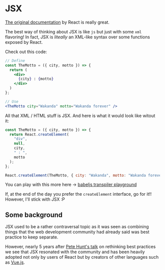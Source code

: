 # JSX
[The original documentation](https://reactjs.org/docs/introducing-jsx.html) by
React is really great.

The best way of thinking about JSX is like `js` but just with some `xml`
flavoring! In fact, JSX is _liteally_ an XML-like syntax over some functions
exposed by React.

Check out this code:
```jsx
// Define
const TheMotto = ({ city, motto }) => {
  return (
    <div>
      {city} : {motto}
    </div>
  )
};

// Use
<TheMotto city="Wakanda" motto="Wakanda forever" />
```

All that XML / HTML stuff is JSX. And here is what it would look like witout it:
```js
const TheMotto = ({ city, motto }) => {
  return React.createElement(
    "div",
    null,
    city,
    " : ",
    motto
  );
};

React.createElement(TheMotto, { city: "Wakanda", motto: "Wakanda forever" });
```
You can play with this more here -> [babeljs transpiler playground](https://babeljs.io/repl/#?babili=false&browsers=&build=&builtIns=false&code_lz=MYewdgzgLgBAKgCwKYFkRSiGBeGAKAbxmAEsoBPAGhgFt1MYBfAShwD4YCAoGGAJyRQArnzD4evGAB4AJiQBubCbwCQBUhUYwAXAToYQjCSqkB6OYonMujANxcuUxKnpYN5bACIA6gEMA1r5gMr6etK5efoHBvjAAZiAC8kh8YaZKQA&debug=false&forceAllTransforms=false&shippedProposals=false&circleciRepo=&evaluate=false&fileSize=false&lineWrap=true&presets=react&prettier=false&targets=&version=6.26.0&envVersion=)

If, at the end of the day you prefer the `createElement` interface, go for it!!
However, I'll stick with JSX :P

## Some background
JSX used to be a rather contraversal topic as it was seen as combining things
that the web development community had already said was best practice to keep
separate.

However, nearly 5 years after [Pete Hunt's
talk](https://www.youtube.com/watch?v=x7cQ3mrcKaY) on rethinking best practices
we see that JSX resonated with the community and has been heavily adopted not
only by users of React but by creators of other languages such as
[Vue.js](https://vuejs.org/).

